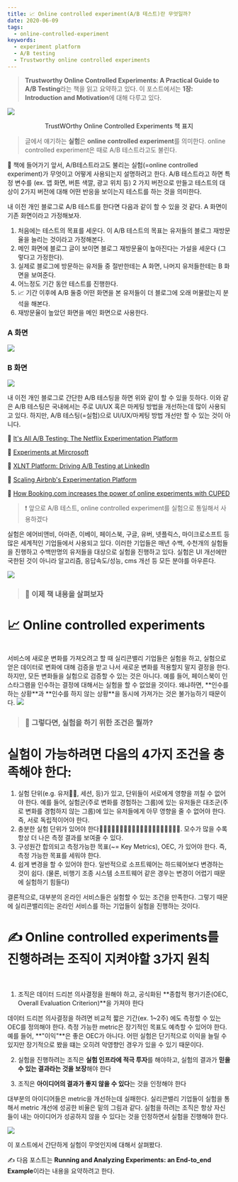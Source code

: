 ```yaml
---
title: 📈 Online controlled experiment(A/B 테스트)란 무엇일까?
date: 2020-06-09
tags:
  - online-controlled-experiment
keywords:
  - experiment platform
  - A/B testing
  - Trustworthy online controlled experiments
---
```


> **Trustworthy Online Controlled Experiments: A Practical Guide to A/B Testing**라는 책을 읽고 요약하고 있다. 이 포스트에서는 **1장: Introduction and Motivation**에 대해 다루고 있다.  

<img src="./trustworthy.jpg"/>

<p style="text-align: center;"> TrustWOrthy Online Controlled Experiments 책 표지 </p>


> 글에서 얘기하는 **실험**은 **online controlled experiment**를 의미한다. online controlled experiment은 때로 A/B 테스트라고도 불린다.

📕 책에 들어가기 앞서, A/B테스트라고도 불리는 실험(=online controlled experiment)가 무엇이고 어떻게 사용되는지 설명하려고 한다. A/B 테스트라고 하면 특정 변수를 (ex. 앱 화면, 버튼 색깔, 광고 위치 등) 2 가지 버전으로 만들고 테스트의 대상이 2가지 버전에 대해 어떤 반응을 보이는지 테스트를 하는 것을 의미한다.  

내 이전 개인 블로그로 A/B 테스트를 한다면 다음과 같이 할 수 있을 것 같다. A 화면이 기존 화면이라고 가정해보자. 

1. 처음에는 테스트의 목표를 세운다. 이 A/B 테스트의 목표는 유저들의 블로그 재방문율을 늘리는 것이라고 가정해본다.
2. 메인 화면에 블로그 글이 보이면 블로그 재방문율이 높아진다는 가설을 세운다 (그렇다고 가정한다).
3. 실제로 블로그에 방문하는 유저들 중 절반한테는 A 화면, 나머지 유저들한테는 B 화면을 보여준다. 
4. 어느정도 기간 동안 테스트를 진행한다.
5. 📈 기간 이후에 A/B 둘중 어떤 화면을 본 유저들이 더 블로그에 오래 머물렀는지 분석을 해본다. 
6. 재방문율이 높았던 화면을 메인 화면으로 사용한다.


### A 화면
<img src="./Ascreen.png"/>


### B 화면
<img src="./Bscreen.png"/>
<br/>

내 이전 개인 블로그로 간단한 A/B 테스팅을 하면 위와 같이 할 수 있을 듯하다. 이와 같은 A/B 테스팅은 국내에서는 주로 UI/UX 혹은 마케팅 방법을 개선하는데 많이 사용되고 있다. 하지만, A/B 테스팅(=실험)으로 UI/UX/마케팅 방법 개선만 할 수 있는 것이 아니다. 

📎 [It's All A/B Testing: The Netflix Experimentation Platform](https://netflixtechblog.com/its-all-a-bout-testing-the-netflix-experimentation-platform-4e1ca458c15 )

📎 [Experiments at Mircrosoft](https://exp-platform.com/experiments-at-microsoft/)

📎 [XLNT Platform: Driving A/B Testing at LinkedIn](https://engineering.linkedin.com/ab-testing/xlnt-platform-driving-ab-testing-linkedin)

📎 [Scaling Airbnb's Experimentation Platform](https://medium.com/airbnb-engineering/https-medium-com-jonathan-parks-scaling-erf-23fd17c91166)

📎 [How Booking.com increases the power of online experiments with CUPED](https://booking.ai/how-booking-com-increases-the-power-of-online-experiments-with-cuped-995d186fff1d)

> ❗ 앞으로 A/B 테스트, online controlled experiment를 실험으로 통일해서 사용하겠다

실험은 에어비앤비, 아마존, 이베이, 페이스북, 구글, 유버, 넷플릭스, 마이크로소프트 등 많은 세계적인 기업들에서 사용되고 있다. 이러한 기업들은 매년 수백, 수천개의 실험들을 진행하고 수백만명의 유저들을 대상으로 실험을 진행하고 있다. 실험은 UI 개선에만 국한된 것이 아니라 알고리즘, 응답속도/성능, cms 개선 등 모든 분야를 아우른다. 

<img src="./companies.png"/>


> ### 📕 이제 책 내용을 살펴보자  

# 📈 Online controlled experiments 
<br/>
서비스에 새로운 변화를 가져오려고 할 때 실리콘밸리 기업들은 실험을 하고, 실험으로 얻은 데이터로 변화에 대해 검증을 받고 나서 새로운 변화를 적용할지 말지 결정을 한다. 하지만, 모든 변화들을 실험으로 검증할 수 있는 것은 아니다. 예를 들어, 페이스북이 인스타그램을 인수하는 결정에 대해서는 실험을 할 수 없었을 것이다. 왜냐하면, **인수를 하는 상황**과 **인수를 하지 않는 상황**을 동시에 가져가는 것은 불가능하기 때문이다.

<img src="./mna.png"/>
<br/>

> ### 🤔 그렇다면, 실험을 하기 위한 조건은 뭘까? 


# 실험이 가능하려면 다음의 4가지 조건을 충족해야 한다: 

1. 실험 단위(e.g. 유저🧍‍♂️, 세션, 등)가 있고, 단위들이 서로에게 영향을 끼칠 수 없어야 한다. 예를 들어, 실험군(주로 변화를 경험하는 그룹)에 있는 유저들은 대조군(주로 변화를 경험하지 않는 그룹)에 있는 유저들에게 아무 영향을 줄 수 없어야 한다. 즉, 서로 독립적이어야 한다. 
2. 충분한 실험 단위가 있어야 한다🧍‍♂️🧍‍♀️🧍‍♂️🧍‍♀️🧍‍♂️🧍‍♀️🧍‍♂️🧍‍♀️🧍‍♂️🧍‍♀️. 모수가 많을 수록 항상 더 나은 측정 결과를 보여줄 수 있다.
3. 구성원간 합의되고 측정가능한 목표(~= Key Metrics), OEC, 가  있어야 한다. 즉, 측정 가능한 목표를 세워야 한다.
4. 쉽게 변경을 할 수 있어야 한다. 일반적으로 소프트웨어는 하드웨어보다 변경하는 것이 쉽다. (물론, 비행기 조종 시스템 소프트웨어 같은 경우는 변경이 어렵기 때문에 실험하기 힘들다) 

결론적으로, 대부분의 온라인 서비스들은 실험할 수 있는 조건을 만족한다. 그렇기 때문에 실리콘밸리의는 온라인 서비스를 하는 기업들이 실험을 진행하는 것이다.

# ✍️ Online controlled experiments를 진행하려는 조직이 지켜야할 3가지 원칙 
<br/>

1. 조직은 데이터 드리븐 의사결정을 원해야 하고, 공식화된 **종합적 평가기준(OEC, Overall Evaluation Criterion)**을 가져야 한다

데이터 드리븐 의사결정을 하려면 비교적 짧은 기간(ex. 1~2주) 에도 측정할 수 있는 OEC를 정의해야 한다. 측정 가능한 metric은 장기적인 목표도 예측할 수 있어야 한다. 예를 들어, **"이익"**은 좋은 OEC가 아니다. 어떤 실험은 단기적으로 이익을 늘릴 수 있지만 장기적으로 봤을 떄는 오히려 악영향인 경우가 있을 수 있기 때문이다. 

2. 실험을 진행하려는 조직은 **실험 인프라에 적극 투자**를 해야하고, 실험의 결과가 **믿을 수 있는 결과라는 것을 보장**해야 한다

3. 조직은 **아이디어의 결과가 좋지 않을 수 있다**는 것을 인정해야 한다

대부분의 아이디어들은 metric을 개선하는데 실패한다. 실리콘밸리 기업들이 실험을 통해서 metric 개선에 성공한 비율은 밑의 그림과 같다. 실험을 하려는 조직은 항상 자신들이 내는 아이디어가 성공하지 않을 수 있다는 것을 인정하면서 실험을 진행해야 한다.


<img src="./successrate.png"/>


이 포스트에서 간단하게 실험이 무엇인지에 대해서 살펴봤다. 

✍️ 다음 포스트는 **Running and Analyzing Experiments: an End-to_end Example**이라는 내용을 요약하려고 한다.

